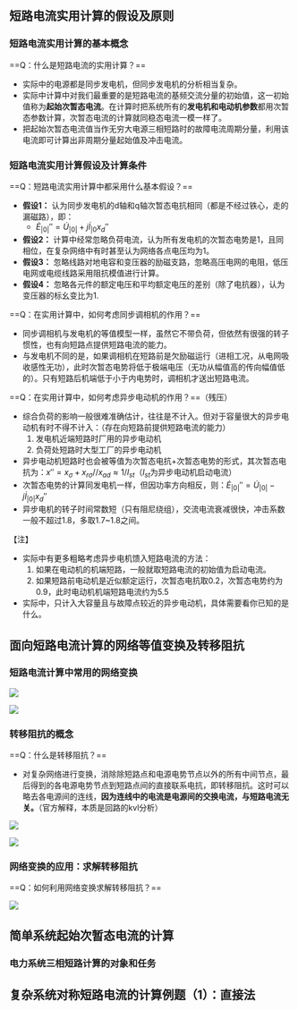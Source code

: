 ## 短路电流实用计算的假设及原则
### 短路电流实用计算的基本概念
==Q：什么是短路电流的实用计算？==

- 实际中的电源都是同步发电机，但同步发电机的分析相当复杂。
- 实际中计算中对我们最重要的是短路电流的基频交流分量的初始值，这一初始值称为**起始次暂态电流**。在计算时把系统所有的**发电机和电动机参数**都用次暂态参数计算，次暂态电流的计算就同稳态电流一模一样了。
- 把起始次暂态电流值当作无穷大电源三相短路时的故障电流周期分量，利用该电流即可计算出非周期分量起始值及冲击电流。

### 短路电流实用计算假设及计算条件
==Q：短路电流实用计算中都采用什么基本假设？==

- **假设1：** 认为同步发电机的d轴和q轴次暂态电抗相同（都是不经过铁心，走的漏磁路），即：
    - $\dot E_{|0|}''=\dot U_{|0|}+j\dot I_{|0}x_d''$
- **假设2：** 计算中经常忽略负荷电流，认为所有发电机的次暂态电势是1，且同相位，在复杂网络中有时甚至认为网络各点电压均为1。
- **假设3：** 忽略线路对地电容和变压器的励磁支路，忽略高压电网的电阻，低压电网或电缆线路采用阻抗模值进行计算。
- **假设4：** 忽略各元件的额定电压和平均额定电压的差别（除了电抗器），认为变压器的标幺变比为1.

==Q：在实用计算中，如何考虑同步调相机的作用？==

- 同步调相机与发电机的等值模型一样，虽然它不带负荷，但依然有很强的转子惯性，也有向短路点提供短路电流的能力。
- 与发电机不同的是，如果调相机在短路前是欠励磁运行（进相工况，从电网吸收感性无功），此时次暂态电势将低于极端电压（无功从幅值高的传向幅值低的）。只有短路后机端低于小于内电势时，调相机才送出短路电流。

==Q：在实用计算中，如何考虑异步电动机的作用？==（残压）

- 综合负荷的影响一般很难准确估计，往往是不计入。但对于容量很大的异步电动机有时不得不计入：（存在向短路前提供短路电流的能力）
    1. 发电机近端短路时厂用的异步电动机
    2. 负荷处短路时大型工厂的异步电动机
- 异步电动机短路时也会被等值为次暂态电抗+次暂态电势的形式，其次暂态电抗为：$x''=x_\sigma +x_{r\sigma}//x_{ad}\approx 1/I_{st}$（$I_{st}$为异步电动机启动电流）
- 次暂态电势的计算同发电机一样，但因功率方向相反，则：$\dot E_{|0|}''=\dot U_{|0|}-j\dot I_{|0|}x_d''$
- 异步电机的转子时间常数短（只有阻尼绕组），交流电流衰减很快，冲击系数一般不超过1.8，多取1.7~1.8之间。

【注】

- 实际中有更多粗略考虑异步电机馈入短路电流的方法：
    1. 如果在电动机的机端短路，一般就取短路电流的初始值为启动电流。
    2. 如果短路前电动机是近似额定运行，次暂态电抗取0.2，次暂态电势约为0.9，此时电动机机端短路电流约为5.5
- 实际中，只计入大容量且与故障点较近的异步电动机，具体需要看你已知的是什么。

## 面向短路电流计算的网络等值变换及转移阻抗
### 短路电流计算中常用的网络变换

![](https://image-bed-1316693164.cos.ap-shanghai.myqcloud.com/20230314162502.png)

![](https://image-bed-1316693164.cos.ap-shanghai.myqcloud.com/20230314162550.png)

### 转移阻抗的概念
==Q：什么是转移阻抗？==

- 对复杂网络进行变换，消除除短路点和电源电势节点以外的所有中间节点，最后得到的各电源电势节点到短路点间的直接联系电抗，即转移阻抗。这时可以略去各电源间的连线，**因为连线中的电流是电源间的交换电流，与短路电流无关。**（官方解释，本质是回路的kvl分析）

![](https://image-bed-1316693164.cos.ap-shanghai.myqcloud.com/20230314163119.png)

![](https://image-bed-1316693164.cos.ap-shanghai.myqcloud.com/20230314165651.png)

### 网络变换的应用：求解转移阻抗
==Q：如何利用网络变换求解转移阻抗？==

![](https://image-bed-1316693164.cos.ap-shanghai.myqcloud.com/20230314163931.png)

## 简单系统起始次暂态电流的计算
### 电力系统三相短路计算的对象和任务



## 复杂系统对称短路电流的计算例题（1）：直接法